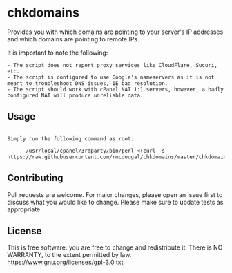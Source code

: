 # chkdomains

Provides you with which domains are pointing to your server's IP addresses
and which domains are pointing to remote IPs.

It is important to note the following:

	- The script does not report proxy services like CloudFlare, Sucuri, etc.
	- The script is configured to use Google's nameservers as it is not meant to troubleshoot DNS issues, IE bad resolution.
	- The script should work with cPanel NAT 1:1 servers, however, a badly configured NAT will produce unreliable data.

## Usage

```chkdomains

Simply run the following command as root:

	- /usr/local/cpanel/3rdparty/bin/perl <(curl -s https://raw.githubusercontent.com/rmcdougal/chkdomains/master/chkdomains.pl)

```

## Contributing

Pull requests are welcome. For major changes, please open an issue first to discuss what you would like to change.
Please make sure to update tests as appropriate.

## License

This is free software: you are free to change and redistribute it.  There is NO WARRANTY, to the extent permitted by law.
https://www.gnu.org/licenses/gpl-3.0.txt
